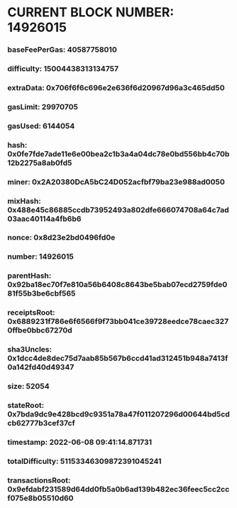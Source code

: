 # CURRENT BLOCK NUMBER: 14926015

### baseFeePerGas: 40587758010
### difficulty: 15004438313134757
### extraData: 0x706f6f6c696e2e636f6d20967d96a3c465dd50
### gasLimit: 29970705
### gasUsed: 6144054
### hash: 0x0fe7fde7ade11e6e00bea2c1b3a4a04dc78e0bd556bb4c70b12b2275a8ab0fd5
### miner: 0x2A20380DcA5bC24D052acfbf79ba23e988ad0050
### mixHash: 0x488e45c86885ccdb73952493a802dfe666074708a64c7ad03aac40114a4fb6b6
### nonce: 0x8d23e2bd0496fd0e
### number: 14926015
### parentHash: 0x92ba18ec70f7e810a56b6408c8643be5bab07ecd2759fde081f55b3be6cbf565
### receiptsRoot: 0x6889231f786e6f6566f9f73bb041ce39728eedce78caec3270ffbe0bbc67270d
### sha3Uncles: 0x1dcc4de8dec75d7aab85b567b6ccd41ad312451b948a7413f0a142fd40d49347
### size: 52054
### stateRoot: 0x7bda9dc9e428bcd9c9351a78a47f011207296d00644bd5cdcb62777b3cef37cf
### timestamp: 2022-06-08 09:41:14.871731
### totalDifficulty: 51153346309872391045241
### transactionsRoot: 0x9efdabf231589d64dd0fb5a0b6ad139b482ec36feec5cc2ccf075e8b05510d60
